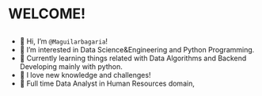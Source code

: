 
# WELCOME!

##
- 👋 Hi, I’m `@Maguilarbagaria`!
- 👀 I’m interested in Data Science&Engineering and Python Programming.
- 🌱 Currently learning things related with Data Algorithms and Backend Developing mainly with python.
- 💙 I love new knowledge and challenges!
- 👷 Full time Data Analyst in Human Resources domain,
## 

<!---
Maguilarbagaria/Maguilarbagaria is a ✨ special ✨ repository because its `README.md` (this file) appears on your GitHub profile.
You can click the Preview link to take a look at your changes.
--->
